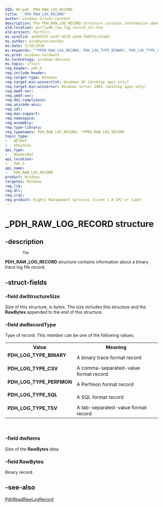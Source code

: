 ```yaml
---
UID: NS:pdh._PDH_RAW_LOG_RECORD
title: "_PDH_RAW_LOG_RECORD"
author: windows-driver-content
description: The PDH_RAW_LOG_RECORD structure contains information about a binary trace log file record.
old-location: perf\pdh_raw_log_record_str.htm
old-project: PerfCtrs
ms.assetid: ae96515f-ea3f-4578-a249-fb8f41cdfa69
ms.author: windowsdriverdev
ms.date: 5/10/2018
ms.keywords: "*PPDH_RAW_LOG_RECORD, PDH_LOG_TYPE_BINARY, PDH_LOG_TYPE_CSV, PDH_LOG_TYPE_PERFMON, PDH_LOG_TYPE_SQL, PDH_LOG_TYPE_TSV, PDH_RAW_LOG_RECORD, PDH_RAW_LOG_RECORD structure [Perf], PPDH_RAW_LOG_RECORD, PPDH_RAW_LOG_RECORD structure pointer [Perf], _PDH_RAW_LOG_RECORD, _win32_pdh_raw_log_record_str, base.pdh_raw_log_record_str, pdh/PDH_RAW_LOG_RECORD, pdh/PPDH_RAW_LOG_RECORD, perf.pdh_raw_log_record_str"
ms.prod: windows-hardware
ms.technology: windows-devices
ms.topic: struct
req.header: pdh.h
req.include-header: 
req.target-type: Windows
req.target-min-winverclnt: Windows XP [desktop apps only]
req.target-min-winversvr: Windows Server 2003 [desktop apps only]
req.kmdf-ver: 
req.umdf-ver: 
req.ddi-compliance: 
req.unicode-ansi: 
req.idl: 
req.max-support: 
req.namespace: 
req.assembly: 
req.type-library: 
req.typenames: PDH_RAW_LOG_RECORD, *PPDH_RAW_LOG_RECORD
topic_type:
-	APIRef
-	kbSyntax
api_type:
-	HeaderDef
api_location:
-	Pdh.h
api_name:
-	PDH_RAW_LOG_RECORD
product: Windows
targetos: Windows
req.lib: 
req.dll: 
req.irql: 
req.product: Rights Management Services client 1.0 SP2 or later
---
```


# _PDH_RAW_LOG_RECORD structure


## -description



			The 
<b>PDH_RAW_LOG_RECORD</b> structure contains information about a binary trace log file record.
		


## -struct-fields




### -field dwStructureSize

Size of this structure, in bytes. The size includes this structure and the <b>RawBytes</b> appended to the end of this structure.


### -field dwRecordType

Type of record. This member can be one of the following values.

<table>
<tr>
<th>Value</th>
<th>Meaning</th>
</tr>
<tr>
<td width="40%"><a id="PDH_LOG_TYPE_BINARY"></a><a id="pdh_log_type_binary"></a><dl>
<dt><b>PDH_LOG_TYPE_BINARY</b></dt>
</dl>
</td>
<td width="60%">
A binary trace format record

</td>
</tr>
<tr>
<td width="40%"><a id="PDH_LOG_TYPE_CSV"></a><a id="pdh_log_type_csv"></a><dl>
<dt><b>PDH_LOG_TYPE_CSV</b></dt>
</dl>
</td>
<td width="60%">
A comma-separated-value format record

</td>
</tr>
<tr>
<td width="40%"><a id="PDH_LOG_TYPE_PERFMON"></a><a id="pdh_log_type_perfmon"></a><dl>
<dt><b>PDH_LOG_TYPE_PERFMON</b></dt>
</dl>
</td>
<td width="60%">
A Perfmon format record

</td>
</tr>
<tr>
<td width="40%"><a id="PDH_LOG_TYPE_SQL"></a><a id="pdh_log_type_sql"></a><dl>
<dt><b>PDH_LOG_TYPE_SQL</b></dt>
</dl>
</td>
<td width="60%">
A SQL format record

</td>
</tr>
<tr>
<td width="40%"><a id="PDH_LOG_TYPE_TSV"></a><a id="pdh_log_type_tsv"></a><dl>
<dt><b>PDH_LOG_TYPE_TSV</b></dt>
</dl>
</td>
<td width="60%">
A tab-separated-value format record

</td>
</tr>
</table>
 


### -field dwItems

Size of the <b>RawBytes</b> data.


### -field RawBytes

Binary record.


## -see-also




<a href="https://msdn.microsoft.com/fb93b6ea-ca31-4ff1-a553-b02388be8b72">PdhReadRawLogRecord</a>
 

 

